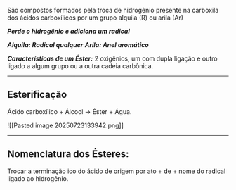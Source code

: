 São compostos formados pela troca de hidrogênio presente na carboxila dos ácidos carboxílicos por um grupo alquila (R) ou arila (Ar)

***Perde o hidrogênio e adiciona um radical***

***Alquila: Radical qualquer***
***Arila: Anel aromático***

***Características de um Éster:*** 2 oxigênios, um com dupla ligação e outro ligado a algum grupo ou a outra cadeia carbônica.

---
## Esterificação

Ácido carboxílico + Álcool -> Éster + Água.

![[Pasted image 20250723133942.png]]

---
## Nomenclatura dos Ésteres:

Trocar a terminação ico do ácido de origem por ato + de + nome do radical ligado ao hidrogênio.
